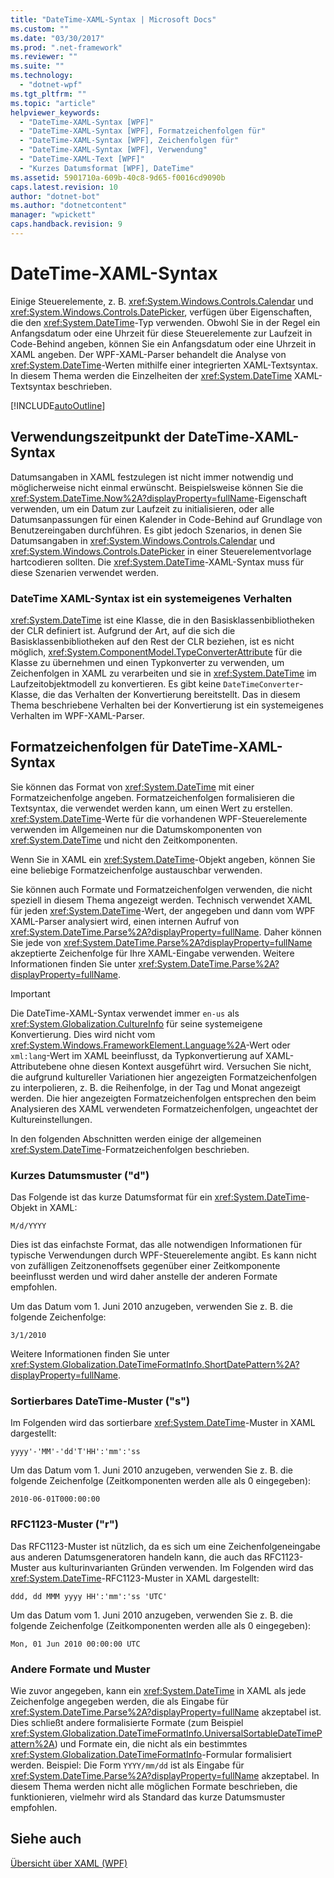```yaml
---
title: "DateTime-XAML-Syntax | Microsoft Docs"
ms.custom: ""
ms.date: "03/30/2017"
ms.prod: ".net-framework"
ms.reviewer: ""
ms.suite: ""
ms.technology: 
  - "dotnet-wpf"
ms.tgt_pltfrm: ""
ms.topic: "article"
helpviewer_keywords: 
  - "DateTime-XAML-Syntax [WPF]"
  - "DateTime-XAML-Syntax [WPF], Formatzeichenfolgen für"
  - "DateTime-XAML-Syntax [WPF], Zeichenfolgen für"
  - "DateTime-XAML-Syntax [WPF], Verwendung"
  - "DateTime-XAML-Text [WPF]"
  - "Kurzes Datumsformat [WPF], DateTime"
ms.assetid: 5901710a-609b-40c8-9d65-f0016cd9090b
caps.latest.revision: 10
author: "dotnet-bot"
ms.author: "dotnetcontent"
manager: "wpickett"
caps.handback.revision: 9
---
```

# DateTime-XAML-Syntax
Einige Steuerelemente, z. B. <xref:System.Windows.Controls.Calendar> und <xref:System.Windows.Controls.DatePicker>, verfügen über Eigenschaften, die den <xref:System.DateTime>\-Typ verwenden.  Obwohl Sie in der Regel ein Anfangsdatum oder eine Uhrzeit für diese Steuerelemente zur Laufzeit in Code\-Behind angeben, können Sie ein Anfangsdatum oder eine Uhrzeit in XAML angeben.  Der WPF\-XAML\-Parser behandelt die Analyse von <xref:System.DateTime>\-Werten mithilfe einer integrierten XAML\-Textsyntax.  In diesem Thema werden die Einzelheiten der <xref:System.DateTime> XAML\-Textsyntax beschrieben.  
  
 [!INCLUDE[autoOutline](../Token/autoOutline_md.md)]  
  
<a name="where_datetime_xaml_syntax_is_used"></a>   
## Verwendungszeitpunkt der DateTime\-XAML\-Syntax  
 Datumsangaben in XAML festzulegen ist nicht immer notwendig und möglicherweise nicht einmal erwünscht.  Beispielsweise können Sie die <xref:System.DateTime.Now%2A?displayProperty=fullName>\-Eigenschaft verwenden, um ein Datum zur Laufzeit zu initialisieren, oder alle Datumsanpassungen für einen Kalender in Code\-Behind auf Grundlage von Benutzereingaben durchführen.  Es gibt jedoch Szenarios, in denen Sie Datumsangaben in <xref:System.Windows.Controls.Calendar> und <xref:System.Windows.Controls.DatePicker> in einer Steuerelementvorlage hartcodieren sollten.  Die <xref:System.DateTime>\-XAML\-Syntax muss für diese Szenarien verwendet werden.  
  
### DateTime XAML\-Syntax ist ein systemeigenes Verhalten  
 <xref:System.DateTime> ist eine Klasse, die in den Basisklassenbibliotheken der CLR definiert ist.  Aufgrund der Art, auf die sich die Basisklassenbibliotheken auf den Rest der CLR beziehen, ist es nicht möglich, <xref:System.ComponentModel.TypeConverterAttribute> für die Klasse zu übernehmen und einen Typkonverter zu verwenden, um Zeichenfolgen in XAML zu verarbeiten und sie in <xref:System.DateTime> im Laufzeitobjektmodell zu konvertieren.  Es gibt keine `DateTimeConverter`\-Klasse, die das Verhalten der Konvertierung bereitstellt. Das in diesem Thema beschriebene Verhalten bei der Konvertierung ist ein systemeigenes Verhalten im WPF\-XAML\-Parser.  
  
<a name="format_strings_for_datetime_xaml_syntax"></a>   
## Formatzeichenfolgen für DateTime\-XAML\-Syntax  
 Sie können das Format von <xref:System.DateTime> mit einer Formatzeichenfolge angeben.  Formatzeichenfolgen formalisieren die Textsyntax, die verwendet werden kann, um einen Wert zu erstellen.  <xref:System.DateTime>\-Werte für die vorhandenen WPF\-Steuerelemente verwenden im Allgemeinen nur die Datumskomponenten von <xref:System.DateTime> und nicht den Zeitkomponenten.  
  
 Wenn Sie in XAML ein <xref:System.DateTime>\-Objekt angeben, können Sie eine beliebige Formatzeichenfolge austauschbar verwenden.  
  
 Sie können auch Formate und Formatzeichenfolgen verwenden, die nicht speziell in diesem Thema angezeigt werden.  Technisch verwendet XAML für jeden <xref:System.DateTime>\-Wert, der angegeben und dann vom WPF XAML\-Parser analysiert wird, einen internen Aufruf von <xref:System.DateTime.Parse%2A?displayProperty=fullName>. Daher können Sie jede von <xref:System.DateTime.Parse%2A?displayProperty=fullName> akzeptierte Zeichenfolge für Ihre XAML\-Eingabe verwenden.  Weitere Informationen finden Sie unter <xref:System.DateTime.Parse%2A?displayProperty=fullName>.  
  
> [!IMPORTANT]
>  Die DateTime\-XAML\-Syntax verwendet immer `en-us` als <xref:System.Globalization.CultureInfo> für seine systemeigene Konvertierung.  Dies wird nicht vom <xref:System.Windows.FrameworkElement.Language%2A>\-Wert oder `xml:lang`\-Wert im XAML beeinflusst, da Typkonvertierung auf XAML\-Attributebene ohne diesen Kontext ausgeführt wird.  Versuchen Sie nicht, die aufgrund kultureller Variationen hier angezeigten Formatzeichenfolgen zu interpolieren, z. B. die Reihenfolge, in der Tag und Monat angezeigt werden.  Die hier angezeigten Formatzeichenfolgen entsprechen den beim Analysieren des XAML verwendeten Formatzeichenfolgen, ungeachtet der Kultureinstellungen.  
  
 In den folgenden Abschnitten werden einige der allgemeinen <xref:System.DateTime>\-Formatzeichenfolgen beschrieben.  
  
### Kurzes Datumsmuster \("d"\)  
 Das Folgende ist das kurze Datumsformat für ein <xref:System.DateTime>\-Objekt in XAML:  
  
 `M/d/YYYY`  
  
 Dies ist das einfachste Format, das alle notwendigen Informationen für typische Verwendungen durch WPF\-Steuerelemente angibt. Es kann nicht von zufälligen Zeitzonenoffsets gegenüber einer Zeitkomponente beeinflusst werden und wird daher anstelle der anderen Formate empfohlen.  
  
 Um das Datum vom 1. Juni 2010 anzugeben, verwenden Sie z. B. die folgende Zeichenfolge:  
  
 `3/1/2010`  
  
 Weitere Informationen finden Sie unter <xref:System.Globalization.DateTimeFormatInfo.ShortDatePattern%2A?displayProperty=fullName>.  
  
### Sortierbares DateTime\-Muster \("s"\)  
 Im Folgenden wird das sortierbare <xref:System.DateTime>\-Muster in XAML dargestellt:  
  
 `yyyy'-'MM'-'dd'T'HH':'mm':'ss`  
  
 Um das Datum vom 1. Juni 2010 anzugeben, verwenden Sie z. B. die folgende Zeichenfolge \(Zeitkomponenten werden alle als 0 eingegeben\):  
  
 `2010-06-01T000:00:00`  
  
### RFC1123\-Muster \("r"\)  
 Das RFC1123\-Muster ist nützlich, da es sich um eine Zeichenfolgeneingabe aus anderen Datumsgeneratoren handeln kann, die auch das RFC1123\-Muster aus kulturinvarianten Gründen verwenden.  Im Folgenden wird das <xref:System.DateTime>\-RFC1123\-Muster in XAML dargestellt:  
  
 `ddd, dd MMM yyyy HH':'mm':'ss 'UTC'`  
  
 Um das Datum vom 1. Juni 2010 anzugeben, verwenden Sie z. B. die folgende Zeichenfolge \(Zeitkomponenten werden alle als 0 eingegeben\):  
  
 `Mon, 01 Jun 2010 00:00:00 UTC`  
  
### Andere Formate und Muster  
 Wie zuvor angegeben, kann ein <xref:System.DateTime> in XAML als jede Zeichenfolge angegeben werden, die als Eingabe für <xref:System.DateTime.Parse%2A?displayProperty=fullName> akzeptabel ist.  Dies schließt andere formalisierte Formate \(zum Beispiel <xref:System.Globalization.DateTimeFormatInfo.UniversalSortableDateTimePattern%2A>\) und Formate ein, die nicht als ein bestimmtes <xref:System.Globalization.DateTimeFormatInfo>\-Formular formalisiert werden.  Beispiel: Die Form `YYYY/mm/dd` ist als Eingabe für <xref:System.DateTime.Parse%2A?displayProperty=fullName> akzeptabel.  In diesem Thema werden nicht alle möglichen Formate beschrieben, die funktionieren, vielmehr wird als Standard das kurze Datumsmuster empfohlen.  
  
## Siehe auch  
 [Übersicht über XAML \(WPF\)](../../../../docs/framework/wpf/advanced/xaml-overview-wpf.md)